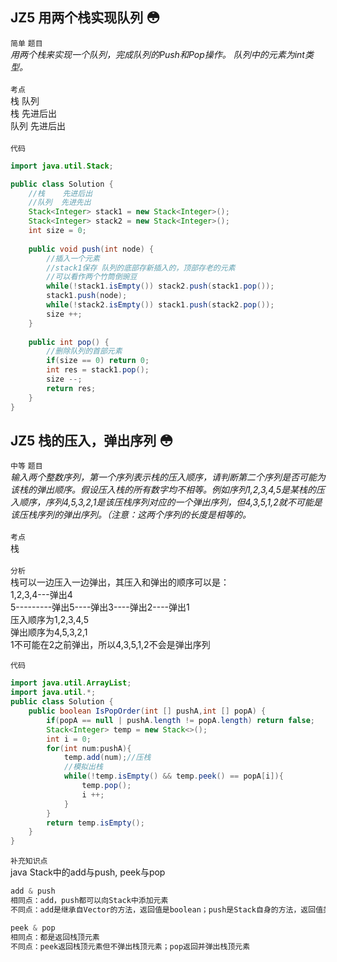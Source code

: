 ## JZ5  用两个栈实现队列 :flushed:
`简单` `题目`<br>
*用两个栈来实现一个队列，完成队列的Push和Pop操作。 队列中的元素为int类型。*<br>
<br>
`考点`<br>
栈 队列<br>
栈 先进后出<br>
队列 先进后出<br>
<br>
`代码`<br>
```java
import java.util.Stack;

public class Solution {
    //栈    先进后出
    //队列  先进先出
    Stack<Integer> stack1 = new Stack<Integer>();
    Stack<Integer> stack2 = new Stack<Integer>();
    int size = 0;
    
    public void push(int node) {
        //插入一个元素
        //stack1保存 队列的底部存新插入的，顶部存老的元素
        //可以看作两个竹筒倒豌豆
        while(!stack1.isEmpty()) stack2.push(stack1.pop());
        stack1.push(node);
        while(!stack2.isEmpty()) stack1.push(stack2.pop());
        size ++;
    }
    
    public int pop() {
        //删除队列的首部元素
        if(size == 0) return 0;
        int res = stack1.pop();
        size --;
        return res;
    }
}
```
## JZ5  栈的压入，弹出序列 :flushed:
`中等` `题目`<br>
*输入两个整数序列，第一个序列表示栈的压入顺序，请判断第二个序列是否可能为该栈的弹出顺序。假设压入栈的所有数字均不相等。例如序列1,2,3,4,5是某栈的压入顺序，序列4,5,3,2,1是该压栈序列对应的一个弹出序列，但4,3,5,1,2就不可能是该压栈序列的弹出序列。（注意：这两个序列的长度是相等的。*<br>
<br>
`考点`<br>
栈<br><br>
`分析`<br>
栈可以一边压入一边弹出，其压入和弹出的顺序可以是：<br>
1,2,3,4---弹出4<br>
5---------弹出5----弹出3----弹出2----弹出1<br>
压入顺序为1,2,3,4,5<br>
弹出顺序为4,5,3,2,1<br>
1不可能在2之前弹出，所以4,3,5,1,2不会是弹出序列

`代码`<br>
```java
import java.util.ArrayList;
import java.util.*;
public class Solution {
    public boolean IsPopOrder(int [] pushA,int [] popA) {
        if(popA == null | pushA.length != popA.length) return false;
        Stack<Integer> temp = new Stack<>();
        int i = 0;
        for(int num:pushA){
            temp.add(num);//压栈
            //模拟出栈
            while(!temp.isEmpty() && temp.peek() == popA[i]){
                temp.pop();
                i ++;
            }
        }
        return temp.isEmpty();
    }
}
```
`补充知识点`<br>
java Stack中的add与push, peek与pop<br>
```java
add & push
相同点：add，push都可以向Stack中添加元素
不同点：add是继承自Vector的方法，返回值是boolean；push是Stack自身的方法，返回值类型是参数类型
```
```java
peek & pop
相同点：都是返回栈顶元素
不同点：peek返回栈顶元素但不弹出栈顶元素；pop返回并弹出栈顶元素
```
